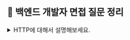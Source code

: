## :pushpin: 백엔드 개발자 면접 질문 정리


<details>
<summary>HTTP에 대해서 설명해보세요.</summary>

- HTTP(HyperText Transfer Protocol)는 웹 상에서 클라이언트와 서버 간의 데이터를 주고 받기 위한 프로토콜
- 주로 브라우저와 웹 서버 사이에서 사용되며 텍스트, 이미지, 동영상 등 다양한 형식의 데이터를 요청하고 응답하는데 사용됨
- HTTP는 무상태 프로토콜로 각 요청이 독립적이며 이전 요청과의 연결이 유지되지 않음
  - 이를 통해 서버의 리소스를 절약할 수 있으나 상태 유지를 위해 쿠키, 세션, 토큰 등을 추가로 사용


</details>




